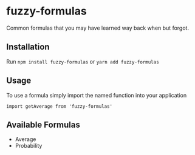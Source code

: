 # fuzzy-formulas
Common formulas that you may have learned way back when but forgot.

## Installation
Run `npm install fuzzy-formulas` or `yarn add fuzzy-formulas`

## Usage
To use a formula simply import the named function into your application

`import getAverage from 'fuzzy-formulas'`

## Available Formulas
* Average
* Probability